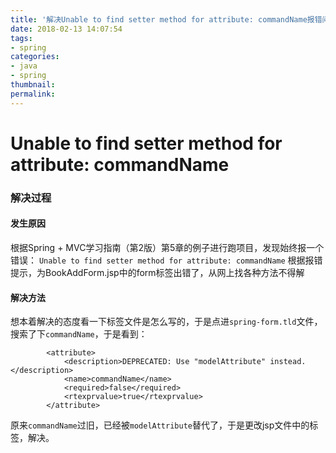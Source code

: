 ```yaml
---
title: '解决Unable to find setter method for attribute: commandName报错问题'
date: 2018-02-13 14:07:54
tags:
- spring
categories:
- java
- spring
thumbnail:
permalink:
---
```


Unable to find setter method for attribute: commandName
=====

### 解决过程

#### 发生原因

根据Spring + MVC学习指南（第2版）第5章的例子进行跑项目，发现始终报一个错误：
`Unable to find setter method for attribute: commandName`
根据报错提示，为BookAddForm.jsp中的form标签出错了，从网上找各种方法不得解


#### 解决方法

想本着解决的态度看一下标签文件是怎么写的，于是点进`spring-form.tld`文件，
搜索了下`commandName`，于是看到：
```tld
		<attribute>
			<description>DEPRECATED: Use "modelAttribute" instead.</description>
			<name>commandName</name>
			<required>false</required>
			<rtexprvalue>true</rtexprvalue>
		</attribute>
```

原来`commandName`过旧，已经被`modelAttribute`替代了，于是更改jsp文件中的标签，解决。

